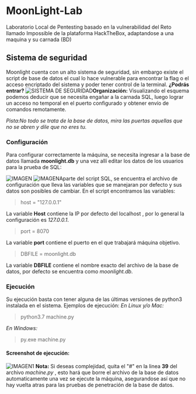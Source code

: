 
# MoonLight-Lab
Laboratorio Local de Pentesting basado en la vulnerabilidad del Reto llamado Impossible de la plataforma HackTheBox, adaptandose a una maquina y su carnada (BD)

## Sistema de seguridad
Moonlight cuenta con un alto sistema de seguridad, sin embargo existe el script de base de datos el cual lo hace vulnerable para encontrar la flag o el acceso encriptado del sistema y poder tener control de la terminal. **¿Podrás entrar?**
![SISTEMA DE SEGURIDAD](https://i.imgur.com/AA4nhDH.png)**Organización:** Visualizando el esquema podemos deducir que se necesita engañar a la carnada SQL, luego lograr un acceso no temporal en el puerto configurado y obtener envío de comandos remotamente.

*Pista:No todo se trata de la base de datos, mira las puertas aquellas que no se abren y dile que no eres tu.*

### Configuración
Para configurar correctamente la máquina, se necesita ingresar a la base de datos llamada **moonlight.db** y una vez allí editar los datos de los usuarios para la prueba de SQL: 

![IMAGEN](https://i.imgur.com/5FOgL5E.png)
![IMAGEN](https://i.imgur.com/B8M09nl.png)Aparte del script SQL, se encuentra el archivo de configuración que lleva las variables que se manejaran por defecto y sus datos son posibles de cambiar.
En el script encontramos las variables:
>host = "127.0.0.1"

La variable **Host** contiene la IP por defecto del localhost , por lo general la configuración es *127.0.0.1*.
>port = 8070

La variable **port** contiene el puerto en el que trabajará máquina objetivo.
>DBFILE = moonlight.db

La variable **DBFILE** contiene el nombre exacto del archivo de la base de datos, por defecto se encuentra como *moonlight.db*.
### Ejecución
Su ejecución basta con tener alguna de las últimas versiones de python3 instalada en el sistema.
Ejemplos de ejecución:
*En Linux y/o Mac:*
> python3.7 machine.py

*En Windows:*
>py.exe machine.py

#### Screenshot de ejecución:
![IMAGEN1](https://i.imgur.com/V2xM2kf.png) 
**Nota:** Si deseas complejidad, quita el "#" en la linea **39** del archivo *machine.py* , esto hará que borre el archivo de la base de datos automaticamente una vez se ejecute la máquina, asegurandose así que no hay vuelta atras para las pruebas de penetración de la base de datos.
